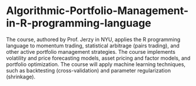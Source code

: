 # Algorithmic-Portfolio-Management-in-R-programming-language
The course, authored by Prof. Jerzy in NYU, applies the R programming language to momentum trading, statistical arbitrage (pairs trading), and other active portfolio management strategies. The course implements volatility and price forecasting models, asset pricing and factor models, and portfolio optimization. The course will apply machine learning techniques, such as backtesting (cross-validation) and parameter regularization (shrinkage). 
